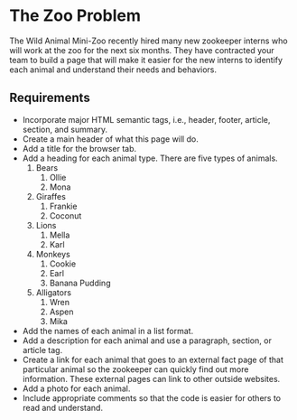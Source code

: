 # The Zoo Problem 
The Wild Animal Mini-Zoo recently hired many new zookeeper interns who will work at the zoo for the next six months. They have contracted your team to build a page that will make it easier for the new interns to identify each animal and understand their needs and behaviors.

## Requirements
* Incorporate major HTML semantic tags, i.e., header, footer, article, section, and summary.
* Create a main header of what this page will do.
* Add a title for the browser tab.
* Add a heading for each animal type. There are five types of animals.
    1. Bears
        1. Ollie
        2. Mona
    2. Giraffes
        1. Frankie
        2. Coconut
    3. Lions
        1. Mella
        2. Karl
    4. Monkeys
        1. Cookie
        2. Earl
        3. Banana Pudding
    5. Alligators
        1. Wren
        2. Aspen
        3. Mika
* Add the names of each animal in a list format.
* Add a description for each animal and use a paragraph, section, or article tag.
* Create a link for each animal that goes to an external fact page of that particular animal so the zookeeper can quickly find out more information. These external pages can link to other outside websites.
* Add a photo for each animal.
* Include appropriate comments so that the code is easier for others to read and understand.
